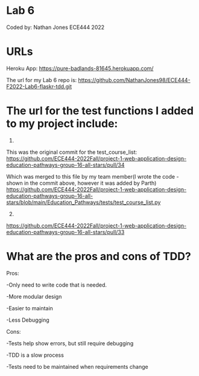 # Lab 6

Coded by: Nathan Jones
ECE444 2022

# URLs
Heroku App:
https://pure-badlands-81645.herokuapp.com/

The url for my Lab 6 repo is:
https://github.com/NathanJones98/ECE444-F2022-Lab6-flaskr-tdd.git

# The url for the test functions I added to my project include:

1) 
This was the original commit for the test_course_list:
https://github.com/ECE444-2022Fall/project-1-web-application-design-education-pathways-group-16-all-stars/pull/34

Which was merged to this file by my team member(I wrote the code - shown in the commit above, however it was added by Parth)
https://github.com/ECE444-2022Fall/project-1-web-application-design-education-pathways-group-16-all-stars/blob/main/Education_Pathways/tests/test_course_list.py

2)
https://github.com/ECE444-2022Fall/project-1-web-application-design-education-pathways-group-16-all-stars/pull/33

# What are the pros and cons of TDD?

Pros: 

-Only need to write code that is needed.

-More modular design

-Easier to maintain

-Less Debugging



Cons:

-Tests help show errors, but still require debugging

-TDD is a slow process

-Tests need to be maintained when requirements change